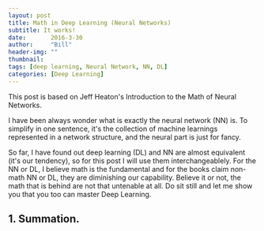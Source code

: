 ```yaml
---
layout: post
title: Math in Deep Learning (Neural Networks)
subtitle: It works!
date:       2016-3-30
author:     "Bill"
header-img: ""
thumbnail: 
tags: [deep learning, Neural Network, NN, DL]
categories: [Deep Learning]
---
```

This post is based on Jeff Heaton's Introduction to the Math of Neural Networks.

I have been always wonder what is exactly the neural network (NN) is. To simplify in one sentence, it's the collection of machine learnings represented in a network structure, and the neural part is just
 for fancy. 
 

So far, I have found out deep learning (DL) and NN are almost equivalent (it's our tendency), so for this post I will use them interchangeablely.
For the NN or DL, I believe math is the fundamental and for the books claim non-math NN or DL, they are diminishing our capability. Believe it or not, the math that is behind are not that
untenable at all. Do sit still and let me show you that you too can master Deep Learning.


## 1.  Summation.

